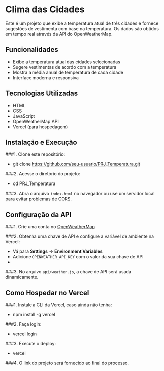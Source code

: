 # Clima das Cidades

Este é um projeto que exibe a temperatura atual de três cidades e fornece sugestões de vestimenta com base na temperatura. Os dados são obtidos em tempo real através da API do OpenWeatherMap.

## Funcionalidades

- Exibe a temperatura atual das cidades selecionadas
- Sugere vestimentas de acordo com a temperatura
- Mostra a média anual de temperatura de cada cidade
- Interface moderna e responsiva

## Tecnologias Utilizadas

- HTML
- CSS
- JavaScript
- OpenWeatherMap API
- Vercel (para hospedagem)

## Instalação e Execução

###1. Clone este repositório:
- git clone https://github.com/seu-usuario/PRJ_Temperatura.git

###2. Acesse o diretório do projeto:
- cd PRJ_Temperatura
  
###3. Abra o arquivo `index.html` no navegador ou use um servidor local para evitar problemas de CORS.

## Configuração da API

###1. Crie uma conta no [OpenWeatherMap](https://home.openweathermap.org/users/sign_up)

###2. Obtenha uma chave de API e configure a variável de ambiente na Vercel:
- Vá para **Settings** → **Environment Variables**
- Adicione `OPENWEATHER_API_KEY` com o valor da sua chave de API
- 
###3. No arquivo `api/weather.js`, a chave de API será usada dinamicamente.

## Como Hospedar no Vercel

###1. Instale a CLI da Vercel, caso ainda não tenha:
- npm install -g vercel

###2. Faça login:
- vercel login

###3. Execute o deploy:
- vercel

###4. O link do projeto será fornecido ao final do processo.

